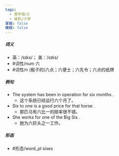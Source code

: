 ```yaml
---
tags:
  - 首字母/S
  - 级别/小学
掌握: false
模糊: false
---
```

##### 词义
- 英：/sɪks/； 美：/sɪks/
- #词性/num  六
- #词性/n  (骰子的)六点；六便士；六先令；六点的纸牌
##### 例句
- The system has been in operation for six months .
	- 这个系统已经运行六个月了。
- Six to one is a good price for that horse .
	- 那匹马有六比一的赔率很不错。
- She works for one of the Big Six .
	- 她为六巨头之一工作。
##### 形态
- #形态/word_pl sixes
